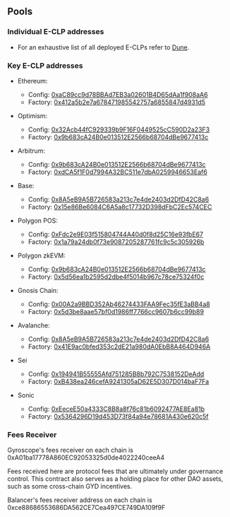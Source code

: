 ## Pools

### Individual E-CLP addresses

* For an exhaustive list of all deployed E-CLPs refer to [Dune](https://dune.com/gyro_finance/gyroscope-e-clps).

### Key E-CLP addresses

*   Ethereum:

    * Config: [0xaC89cc9d78BBAd7EB3a02601B4D65dAa1f908aA6](https://etherscan.io/address/0xaC89cc9d78BBAd7EB3a02601B4D65dAa1f908aA6)
    * Factory: [0x412a5b2e7a678471985542757a6855847d4931d5](https://etherscan.io/address/0x412a5b2e7a678471985542757a6855847d4931d5)


*   Optimism:&#x20;

    * Config: [0x32Acb44fC929339b9F16F0449525cC590D2a23F3](https://optimistic.etherscan.io/address/0x32Acb44fC929339b9F16F0449525cC590D2a23F3)
    * Factory: [0x9b683cA24B0e013512E2566b68704dBe9677413c](https://optimistic.etherscan.io/address/0x9b683ca24b0e013512e2566b68704dbe9677413c#writeProxyContract)


*   Arbitrum:&#x20;

    * Config: [0x9b683cA24B0e013512E2566b68704dBe9677413c](https://arbiscan.io/address/0x9b683cA24B0e013512E2566b68704dBe9677413c)
    * Factory: [0xdCA5f1F0d7994A32BC511e7dbA0259946653Eaf6](https://arbiscan.io/address/0xdca5f1f0d7994a32bc511e7dba0259946653eaf6)


*   Base:&#x20;

    * Config: [0x8A5eB9A5B726583a213c7e4de2403d2DfD42C8a6](https://basescan.org/address/0x8A5eB9A5B726583a213c7e4de2403d2DfD42C8a6)
    * Factory: [0x15e86Be6084C6A5a8c17732D398dFbC2Ec574CEC](https://basescan.org/address/0x15e86be6084c6a5a8c17732d398dfbc2ec574cec)


*   Polygon POS:&#x20;

    * Config: [0xFdc2e9E03f515804744A40d0f8d25C16e93fbE67](https://polygonscan.com/address/0xFdc2e9E03f515804744A40d0f8d25C16e93fbE67)
    * Factory: [0x1a79a24db0f73e9087205287761fc9c5c305926b](https://polygonscan.com/address/0x1a79a24db0f73e9087205287761fc9c5c305926b)


*   Polygon zkEVM:&#x20;

    * Config: [0x9b683cA24B0e013512E2566b68704dBe9677413c](https://zkevm.polygonscan.com/address/0x9b683cA24B0e013512E2566b68704dBe9677413c)
    * Factory: [0x5d56ea1b2595d2dbe4f5014b967c78ce75324f0c](https://zkevm.polygonscan.com/address/0x5d56ea1b2595d2dbe4f5014b967c78ce75324f0c)


*   Gnosis Chain:&#x20;

    * Config: [0x00A2a9BBD352Ab46274433FAA9Fec35fE3aBB4a8](https://gnosisscan.io/address/0x00A2a9BBD352Ab46274433FAA9Fec35fE3aBB4a8)
    * Factory: [0x5d3be8aae57bf0d1986ff7766cc9607b6cc99b89](https://gnosisscan.io/address/0x5d3be8aae57bf0d1986ff7766cc9607b6cc99b89)


* Avalanche:
  * Config: [0x8A5eB9A5B726583a213c7e4de2403d2DfD42C8a6](https://snowtrace.io/address/0x8A5eB9A5B726583a213c7e4de2403d2DfD42C8a6)
  * Factory: [0x41E9ac0bfed353c2dE21a980dA0EbB8A464D946A](https://snowtrace.io/address/0x41E9ac0bfed353c2dE21a980dA0EbB8A464D946A)



* Sei
  * Config: [0x194941B55555Afd751285B8b792C7538152DeAdd](https://seitrace.com/address/0x194941B55555Afd751285B8b792C7538152DeAdd?chain=pacific-1)
  * Factory: [0xB438ea246cefA9241305aD62E5D307D014baF7Fa](https://seitrace.com/address/0xB438ea246cefA9241305aD62E5D307D014baF7Fa?chain=pacific-1)



* Sonic
  * Config: [0xEeceE50a4333C8B8a8f76c81b6092477AE8Ea81b](https://sonicscan.org/address/0xEeceE50a4333C8B8a8f76c81b6092477AE8Ea81b)
  * Factory: [0x5364296D19d453D73f84a94e78681A430e620c5f](https://sonicscan.org/address/0x5364296d19d453d73f84a94e78681a430e620c5f)



### Fees Receiver

Gyroscope's fees receiver on each chain is 0xA01ba17778A860EC92053325d0de4022240ceeA4

Fees received here are protocol fees that are ultimately under governance control. This contract also serves as a holding place for other DAO assets, such as some cross-chain GYD incentives.

Balancer's fees receiver address on each chain is 0xce88686553686DA562CE7Cea497CE749DA109f9F
